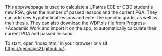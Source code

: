 This app/webpage is used to calculate a UPatras ECE or CEID student's new PGA, given the number of passed lessons and the current PGA. They can add new hypothetical lessons and enter the specific grade, as well as their thesis. They can also download the WDP.xls file from Progress->Academic Work and import it on the app, to automatically calculate their current PGA and passed lessons.

To start, open 'index.html' in your browser or visit https://gennaios21.github.io/.
